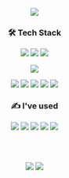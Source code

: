 <!--
**MinjungShin/MinjungShin** is a ✨ _special_ ✨ repository because its `README.md` (this file) appears on your GitHub profile.

Here are some ideas to get you started:

- 🔭 I’m currently working on ...
- 🌱 I’m currently learning ...
- 👯 I’m looking to collaborate on ...
- 🤔 I’m looking for help with ...
- 💬 Ask me about ...
- 📫 How to reach me: ...
- 😄 Pronouns: ...
- ⚡ Fun fact: ...
-->

<p align="center">
  <img src="https://capsule-render.vercel.app/api?type=waving&color=timeAuto&height=300&section=header&text=Minjung%20Shin&fontSize=70&animation=fadeIn&fontColor=ffffff" />
</p>

<h3 align = "center"> 🛠 Tech Stack </h3>
<p align = "center">
  <img src="https://img.shields.io/badge/Kotlin-7F52FF?style=flat-square&logo=kotlin&logoColor=white"> 
  <img src="https://img.shields.io/badge/Java-007396?style=flat-square&logo=java&logoColor=white">
  <img src="https://img.shields.io/badge/Python-3776AB?style=flat-square&logo=python&logoColor=white">
</p>
<p align = "center">
  <img src="https://img.shields.io/badge/Android-3DDC84?style=flat-square&logo=Android&logoColor=white"/>
</p>
<p align = "center">
  <img src="https://img.shields.io/badge/Node.js-339933?style=flat-square&logo=Node.js&logoColor=white">
  <img src="https://img.shields.io/badge/Express-000000?style=flat-square&logo=express&logoColor=white">
  <img src="https://img.shields.io/badge/Spring-6DB33F?style=flat-square&logo=spring&logoColor=white">
  <img src="https://img.shields.io/badge/MySQL-4479A1?style=flat-square&logo=mysql&logoColor=white"> 
  <img src="https://img.shields.io/badge/Postman-FF6C37?style=flat-square&logo=postman&logoColor=white">
</p>

<h3 align = "center"> ✍ I've used </h3>
<p align = "center">
  <img src="https://img.shields.io/badge/Github-181717?style=flat-square&logo=github&logoColor=white">
  <img src="https://img.shields.io/badge/git-F05032?style=flat-square&logo=git&logoColor=white">
  <img src="https://img.shields.io/badge/Notion-000000?style=flat-square&logo=notion&logoColor=white">
  <img src="https://img.shields.io/badge/Slack-4A154B?style=flat-square&logo=Slack&logoColor=white">
  <img src="https://img.shields.io/badge/Kaggle-20BEFF?style=flat-square&logo=kaggle&logoColor=white">
</p>

</br> </br>

<p align = "center">
  <img src="https://github-readme-stats.vercel.app/api?username=MinjungShin&show_icons=true">
  <img src="https://github-readme-stats.vercel.app/api/top-langs/?username=MinjungShin&show_icons=true&hide_border=true&title_color=004386&icon_color=004386&layout=compact">
</p>
